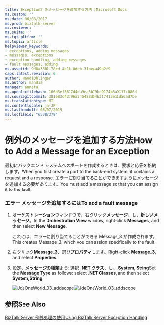 ```yaml
---
title: Exception2 のメッセージを追加する方法 |Microsoft Docs
ms.custom: ''
ms.date: 06/08/2017
ms.prod: biztalk-server
ms.reviewer: ''
ms.suite: ''
ms.tgt_pltfrm: ''
ms.topic: article
helpviewer_keywords:
- exceptions, adding messages
- messages, exceptions
- exception handling, adding messages
- fault messages, adding
ms.assetid: 9d8a3801-78cd-4c18-8deb-3fbe4a49a2f9
caps.latest.revision: 6
author: MandiOhlinger
ms.author: mandia
manager: anneta
ms.openlocfilehash: 166d3ef5817d4da9ea6b79bc9174b3a9117c086d
ms.sourcegitcommit: 381e83d43796a345488d54b3f7413e11d56ad7be
ms.translationtype: MT
ms.contentlocale: ja-JP
ms.lasthandoff: 05/07/2019
ms.locfileid: "65387379"
---
```

# <a name="how-to-add-a-message-for-an-exception"></a><span data-ttu-id="52691-102">例外のメッセージを追加する方法</span><span class="sxs-lookup"><span data-stu-id="52691-102">How to Add a Message for an Exception</span></span>
<span data-ttu-id="52691-103">最初にバックエンド システムへのポートを作成するときは、要求と応答を格納します。</span><span class="sxs-lookup"><span data-stu-id="52691-103">When you first create a port to the back-end system, it contains a request and a response.</span></span> <span data-ttu-id="52691-104">エラーに割り当てることができますようにメッセージを追加する必要があります。</span><span class="sxs-lookup"><span data-stu-id="52691-104">You must add a message so that you can assign it to the fault.</span></span>  
  
### <a name="to-add-a-fault-message"></a><span data-ttu-id="52691-105">エラー メッセージを追加するには</span><span class="sxs-lookup"><span data-stu-id="52691-105">To add a fault message</span></span>  
  
1. <span data-ttu-id="52691-106">**オーケストレーション**ウィンドウで、右クリック**メッセージ**、し、**新しいメッセージ**。</span><span class="sxs-lookup"><span data-stu-id="52691-106">In the **Orchestration View** window, right-click **Messages**, and then select **New Message**.</span></span>  
  
    <span data-ttu-id="52691-107">これには、エラーに割り当てることができる Message_3 が作成されます。</span><span class="sxs-lookup"><span data-stu-id="52691-107">This creates Message_3, which you can assign specifically to the fault.</span></span>  
  
2. <span data-ttu-id="52691-108">右クリック**Message_3**、選び**プロパティ**します。</span><span class="sxs-lookup"><span data-stu-id="52691-108">Right-click **Message_3**, and select **Properties**.</span></span>  
  
3. <span data-ttu-id="52691-109">設定、**メッセージの種類**よう: 選択 **.NET クラス**、し、 **System, String**</span><span class="sxs-lookup"><span data-stu-id="52691-109">Set the **Message Type** as follows: select **.NET Classes**, and then select **System,String**</span></span>  
  
   <span data-ttu-id="52691-110">![](../core/media/jdeoneworld-03-addscope.gif "JdeOneWorld_03_addscope")</span><span class="sxs-lookup"><span data-stu-id="52691-110">![](../core/media/jdeoneworld-03-addscope.gif "JdeOneWorld_03_addscope")</span></span>  
  
## <a name="see-also"></a><span data-ttu-id="52691-111">参照</span><span class="sxs-lookup"><span data-stu-id="52691-111">See Also</span></span>  
 [<span data-ttu-id="52691-112">BizTalk Server 例外処理の使用</span><span class="sxs-lookup"><span data-stu-id="52691-112">Using BizTalk Server Exception Handling</span></span>](../core/using-biztalk-server-exception-handling1.md)